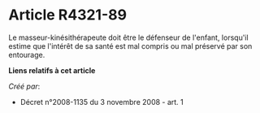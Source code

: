 # Article R4321-89

Le masseur-kinésithérapeute doit être le défenseur de l'enfant, lorsqu'il estime que l'intérêt de sa santé est mal compris ou
mal préservé par son entourage.

**Liens relatifs à cet article**

_Créé par_:

  - Décret n°2008-1135 du 3 novembre 2008 - art. 1
